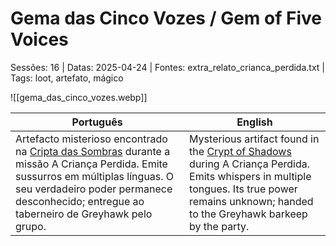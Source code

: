 
# Gema das Cinco Vozes / Gem of Five Voices

Sessões: 16 | Datas: 2025-04-24 | Fontes: extra_relato_crianca_perdida.txt | Tags: loot, artefato, mágico


![[gema_das_cinco_vozes.webp]]

| Português | English |
|-----------|---------|
| Artefacto misterioso encontrado na [Cripta das Sombras](cripta_das_sombras.md) durante a missão A Criança Perdida. Emite sussurros em múltiplas línguas. O seu verdadeiro poder permanece desconhecido; entregue ao taberneiro de Greyhawk pelo grupo. | Mysterious artifact found in the [Crypt of Shadows](cripta_das_sombras.md) during A Criança Perdida. Emits whispers in multiple tongues. Its true power remains unknown; handed to the Greyhawk barkeep by the party. |



















